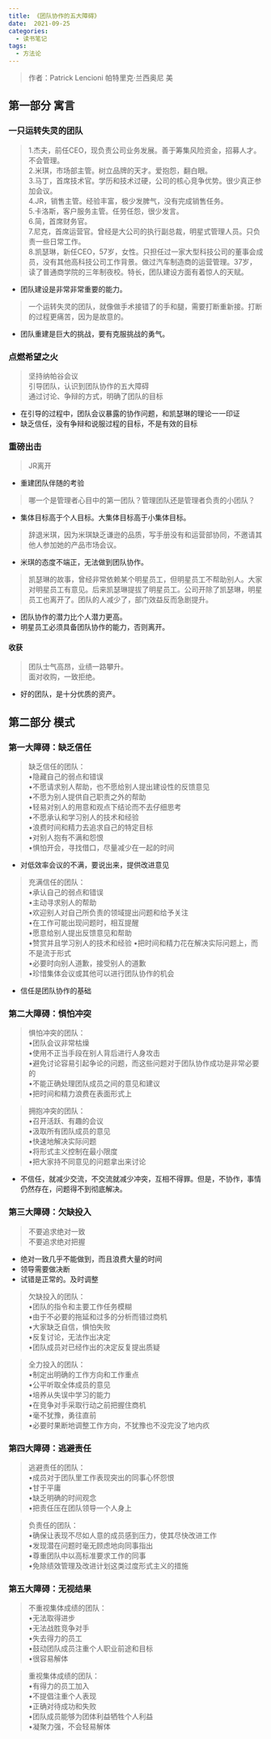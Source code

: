 ```yaml
---
title: 《团队协作的五大障碍》
date:  2021-09-25
categories:
  - 读书笔记
tags:
  - 方法论
---
```


> 作者：Patrick Lencioni 帕特里克·兰西奥尼 美

## 第一部分 寓言

### 一只运转失灵的团队
>  1.杰夫，前任CEO，现负责公司业务发展。善于筹集风险资金，招募人才。不会管理。  
2.米琪，市场部主管。树立品牌的天才。爱抱怨，翻白眼。  
3.马丁，首席技术官。学历和技术过硬，公司的核心竞争优势。很少真正参加会议。  
4.JR，销售主管。经验丰富，极少发脾气，没有完成销售任务。  
5.卡洛斯，客户服务主管。任劳任怨，很少发言。  
6.简，首席财务官。  
7.尼克，首席运营官。曾经是大公司的执行副总裁，明星式管理人员。只负责一些日常工作。  
8.凯瑟琳，新任CEO，57岁，女性。只担任过一家大型科技公司的董事会成员，没有其他高科技公司工作背景。做过汽车制造商的运营管理。37岁，读了普通商学院的三年制夜校。特长，团队建设方面有着惊人的天赋。  
- 团队建设是非常非常重要的能力。
> 一个运转失灵的团队，就像做手术接错了的手和腿，需要打断重新接。打断的过程更痛苦，因为是故意的。
- 团队重建是巨大的挑战，要有克服挑战的勇气。

### 点燃希望之火
> 坚持纳帕谷会议  
引导团队，认识到团队协作的五大障碍  
通过讨论、争辩的方式，明确了团队的目标  
- 在引导的过程中，团队会议暴露的协作问题，和凯瑟琳的理论一一印证
- 缺乏信任，没有争辩和说服过程的目标，不是有效的目标  

### 重磅出击
> JR离开
- 重建团队伴随的考验
> 哪一个是管理者心目中的第一团队？管理团队还是管理者负责的小团队？ 
- 集体目标高于个人目标。大集体目标高于小集体目标。 
> 辞退米琪，因为米琪缺乏谦逊的品质，写手册没有和运营部协同，不邀请其他人参加她的产品市场会议。
- 米琪的态度不端正，无法做到团队协作。
> 凯瑟琳的故事，曾经非常依赖某个明星员工，但明星员工不帮助别人。大家对明星员工有意见。后来凯瑟琳提拔了明星员工。公司开除了凯瑟琳，明星员工也离开了。团队的人减少了，部门效益反而急剧提升。
- 团队协作的潜力比个人潜力更高。
- 明星员工必须具备团队协作的能力，否则离开。

#### 收获
> 团队士气高昂，业绩一路攀升。  
面对收购，一致拒绝。
- 好的团队，是十分优质的资产。

## 第二部分 模式
### 第一大障碍：缺乏信任  
> 缺乏信任的团队：  
•隐藏自己的弱点和错误  
•不愿请求别人帮助，也不愿给别人提出建设性的反馈意见  
•不愿为别人提供自己职责之外的帮助  
•轻易对别人的用意和观点下结论而不去仔细思考  
•不愿承认和学习别人的技术和经验  
•浪费时间和精力去追求自己的特定目标  
•对别人抱有不满和怨恨  
•惧怕开会，寻找借口，尽量减少在一起的时间
- 对低效率会议的不满，要说出来，提供改进意见
> 充满信任的团队：  
•承认自己的弱点和错误  
•主动寻求别人的帮助  
•欢迎别人对自己所负责的领域提出问题和给予关注  
•在工作可能出现问题时，相互提醒  
•愿意给别人提出反馈意见和帮助  
•赞赏并且学习别人的技术和经验
•把时间和精力花在解决实际问题上，而不是流于形式  
•必要时向别人道歉，接受别人的道歉  
•珍惜集体会议或其他可以进行团队协作的机会

- 信任是团队协作的基础

### 第二大障碍：惧怕冲突
> 惧怕冲突的团队：  
•团队会议非常枯燥  
•使用不正当手段在别人背后进行人身攻击  
•避免讨论容易引起争论的问题，而这些问题对于团队协作成功是非常必要的  
•不能正确处理团队成员之间的意见和建议  
•把时间和精力浪费在表面形式上

> 拥抱冲突的团队：  
•召开活跃、有趣的会议  
•汲取所有团队成员的意见  
•快速地解决实际问题  
•将形式主义控制在最小限度  
•把大家持不同意见的问题拿出来讨论

- 不信任，就减少交流，不交流就减少冲突，互相不得罪。但是，不协作，事情仍然存在，问题得不到彻底解决。

### 第三大障碍：欠缺投入  
> 不要追求绝对一致    
不要追求绝对把握  
- 绝对一致几乎不能做到，而且浪费大量的时间
- 领导需要做决断
- 试错是正常的。及时调整
> 欠缺投入的团队：  
•团队的指令和主要工作任务模糊  
•由于不必要的拖延和过多的分析而错过商机  
•大家缺乏自信，惧怕失败  
•反复讨论，无法作出决定  
•团队成员对已经作出的决定反复提出质疑

>全力投入的团队：  
•制定出明确的工作方向和工作重点  
•公平听取全体成员的意见  
•培养从失误中学习的能力  
•在竞争对手采取行动之前把握住商机  
•毫不犹豫，勇往直前  
•必要时果断地调整工作方向，不犹豫也不没完没了地内疚

### 第四大障碍：逃避责任
> 逃避责任的团队：  
•成员对于团队里工作表现突出的同事心怀怨恨  
•甘于平庸  
•缺乏明确的时间观念  
•把责任压在团队领导一个人身上

> 负责任的团队：  
•确保让表现不尽如人意的成员感到压力，使其尽快改进工作  
•发现潜在问题时毫无顾虑地向同事指出  
•尊重团队中以高标准要求工作的同事  
•免除绩效管理及改进计划这类过度形式主义的措施

### 第五大障碍：无视结果
>不重视集体成绩的团队：  
•无法取得进步  
•无法战胜竞争对手  
•失去得力的员工  
•鼓动团队成员注重个人职业前途和目标  
•很容易解体

>重视集体成绩的团队：  
•有得力的员工加入  
•不提倡注重个人表现  
•正确对待成功和失败  
•团队成员能够为团体利益牺牲个人利益  
•凝聚力强，不会轻易解体

